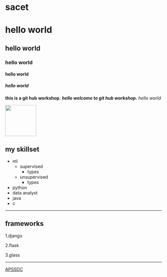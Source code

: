 # sacet
# hello world
## hello world
### hello world
#### hello world
##### hello world
**this is a git hub workshop.**
***hello welcome to git hub workshop.***
*hello world*

<img src='https://www.apssdc.in/home/images/apssdc_final.png' height=100 width=100>

## my skillset
- ml
   - supervised
      - types
   - unsupervised
      - types
- python
- data analyst
- java
- c
___

## frameworks
1.django

2.flask

3.glass
________

[APSSDC](https://apssdc.in)
